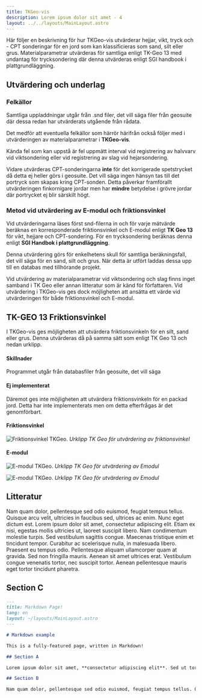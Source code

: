 ```yaml
---
title: TKGeo-vis
description: Lorem ipsum dolor sit amet - 4
layout: ../../layouts/MainLayout.astro
---
```


Här följer en beskrivning för hur TKGeo-vis utvärderar hejjar, vikt, tryck och - CPT sonderingar för en jord som kan klassificieras som sand, silt eller grus. Materialparametrar utvärderas för samtliga enligt TK-Geo 13 med undantag för trycksondering där denna utvärderas enligt SGI handbook i plattgrundläggning.

## Utvärdering och underlag

### Felkällor

Samtliga uppladdningar utgår från .snd filer, det vill säga filer från geosuite där dessa redan har utvärderats utgående från rådata.

Det medför att eventuella felkällor som härrör härifrån också följer med i utvärderingen av materialparametrar i **TKGeo-vis**.

Kända fel som kan uppstå är fel uppmätt interval vid registrering av halvvarv vid viktsondering eller vid registrering av slag vid hejarsondering.

Vidare utvärderas CPT-sonderingarna **inte** för det korrigerade spetstrycket då detta ej heller görs i geosuite. Det vill säga ingen hänsyn tas till det portryck som skapas kring CPT-sonden. Detta påverkar framförallt utvärderingen finkornigare jordar men har **mindre** betydelse i grövre jordar där portrycket ej blir särskilt högt.

### Metod vid utvärdering av E-modul och friktionsvinkel

Vid utvärderingarna läses först snd-filerna in och för varje mätvärde beräknas en korresponderade friktionsvinkel och E-modul enligt **TK Geo 13** för vikt, hejjare och CPT-sondering. För en trycksondering beräknas denna enligt **SGI Handbok i plattgrundläggning**.

Denna utvärdering görs för enkelhetens skull för samtliga beräkningsfall, det vill säga för en sand, silt och grus. När detta är utfört laddas dessa upp till en databas med tillhörande projekt.

Vid utvärdering av materialparametrar vid viktsondering och slag finns inget samband i TK Geo eller annan litteratur som är känd för författaren. Vid utvärdering i TKGeo-vis ges dock möjligheten att ansätta ett värde vid utvärderingen för både friktionsvinkel och E-modul.

## TK-GEO 13 Friktionsvinkel

I TKGeo-vis ges möjligheten att utvärdera friktionsvinkeln för en silt, sand eller grus. Denna utvärderas då på samma sätt som enligt TK Geo 13 och nedan urklipp.

#### Skillnader

Programmet utgår från databasfiler från geosuite, det vill säga

#### Ej implementerat

Däremot ges inte möjligheten att utvärdera friktionsvinkeln för en packad jord. Detta har inte implementerats men om detta efterfrågas är det genomförbart.

#### Friktionsvinkel

![Friktionsvinkel TKGeo.](/assets/fr_tkgeo.png)
_Urklipp TK Geo för utvärdering av friktionsvinkel_

#### E-modul

![E-modul TKGeo.](/assets/E_tkgeo1.png)
_Urklipp TK Geo för utvärdering av Emodul_

![E-modul TKGeo.](/assets/E_tkgeo2.png)
_Urklipp TK Geo för utvärdering av Emodul_

## Litteratur

Nam quam dolor, pellentesque sed odio euismod, feugiat tempus tellus. Quisque arcu velit, ultricies in faucibus sed, ultrices ac enim. Nunc eget dictum est. Lorem ipsum dolor sit amet, consectetur adipiscing elit. Etiam ex nisi, egestas mollis ultricies ut, laoreet suscipit libero. Nam condimentum molestie turpis. Sed vestibulum sagittis congue. Maecenas tristique enim et tincidunt tempor. Curabitur ac scelerisque nulla, in malesuada libero. Praesent eu tempus odio. Pellentesque aliquam ullamcorper quam at gravida. Sed non fringilla mauris. Aenean sit amet ultrices erat. Vestibulum congue venenatis tortor, nec suscipit tortor. Aenean pellentesque mauris eget tortor tincidunt pharetra.

## Section C

```markdown
---
title: Markdown Page!
lang: en
layout: ~/layouts/MainLayout.astro
---

# Markdown example

This is a fully-featured page, written in Markdown!

## Section A

Lorem ipsum dolor sit amet, **consectetur adipiscing elit**. Sed ut tortor _suscipit_, posuere ante id, vulputate urna. Pellentesque molestie aliquam dui sagittis aliquet. Sed sed felis convallis, lacinia lorem sit amet, fermentum ex. Etiam hendrerit mauris at elementum egestas. Vivamus id gravida ante. Praesent consectetur fermentum turpis, quis blandit tortor feugiat in. Aliquam erat volutpat. In elementum purus et tristique ornare. Suspendisse sollicitudin dignissim est a ultrices. Pellentesque sed ipsum finibus, condimentum metus eget, sagittis elit. Sed id lorem justo. Vivamus in sem ac mi molestie ornare.

## Section B

Nam quam dolor, pellentesque sed odio euismod, feugiat tempus tellus. Quisque arcu velit, ultricies in faucibus sed, ultrices ac enim. Nunc eget dictum est. Lorem ipsum dolor sit amet, consectetur adipiscing elit. Etiam ex nisi, egestas mollis ultricies ut, laoreet suscipit libero. Nam condimentum molestie turpis. Sed vestibulum sagittis congue. Maecenas tristique enim et tincidunt tempor. Curabitur ac scelerisque nulla, in malesuada libero. Praesent eu tempus odio. Pellentesque aliquam ullamcorper quam at gravida. Sed non fringilla mauris. Aenean sit amet ultrices erat. Vestibulum congue venenatis tortor, nec suscipit tortor. Aenean pellentesque mauris eget tortor tincidunt pharetra.
```
